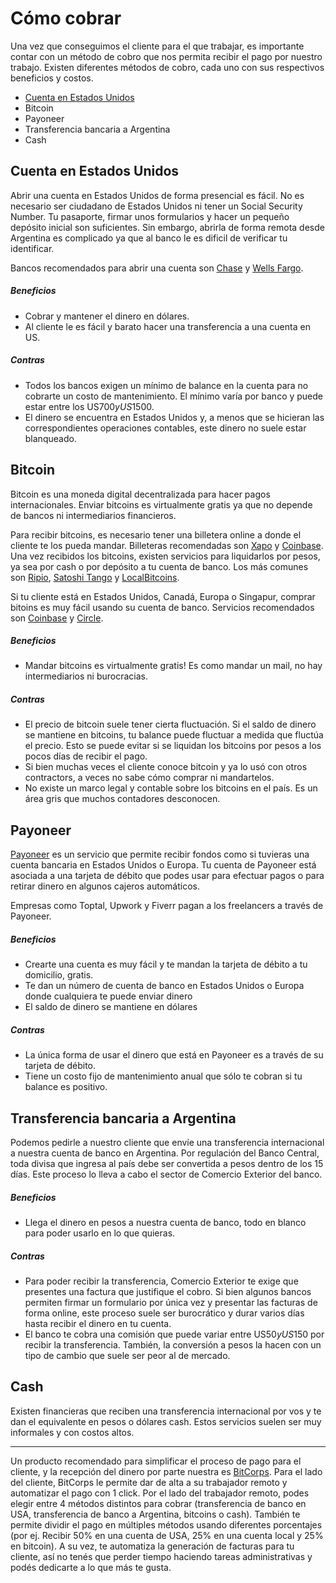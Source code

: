 # Cómo cobrar

Una vez que conseguimos el cliente para el que trabajar, es importante contar con un método de cobro que nos permita recibir el pago por nuestro trabajo. Existen diferentes métodos de cobro, cada uno con sus respectivos beneficios y costos.

- [Cuenta en Estados Unidos](#cuenta-en-estados-unidos)
- Bitcoin
- Payoneer
- Transferencia bancaria a Argentina
- Cash

## Cuenta en Estados Unidos
Abrir una cuenta en Estados Unidos de forma presencial es fácil. No es necesario ser ciudadano de Estados Unidos ni tener un Social Security Number. Tu pasaporte, firmar unos formularios y hacer un pequeño depósito inicial son suficientes. Sin embargo, abrirla de forma remota desde Argentina es complicado ya que al banco le es dificil de verificar tu identificar.

Bancos recomendados para abrir una cuenta son <a href=https://www.chase.com/>Chase</a> y <a href=https://www.wellsfargo.com/>Wells Fargo</a>.

##### Beneficios
- Cobrar y mantener el dinero en dólares.
- Al cliente le es fácil y barato hacer una transferencia a una cuenta en US.

##### Contras
- Todos los bancos exigen un mínimo de balance en la cuenta para no cobrarte un costo de mantenimiento. El mínimo varía por banco y puede estar entre los US$700 y US$1500.
- El dinero se encuentra en Estados Unidos y, a menos que se hicieran las correspondientes operaciones contables, este dinero no suele estar blanqueado.

## Bitcoin
Bitcoin es una moneda digital decentralizada para hacer pagos internacionales. Enviar bitcoins es virtualmente gratis ya que no depende de bancos ni intermediarios financieros. 

Para recibir bitcoins, es necesario tener una billetera online a donde el cliente te los pueda mandar. Billeteras recomendadas son <a href=http://xapo.com/>Xapo</a> y <a href=https://www.coinbase.com/>Coinbase</a>. Una vez recibidos los bitcoins, existen servicios para liquidarlos por pesos, ya sea por cash o por depósito a tu cuenta de banco. Los más comunes son <a href=https://www.ripio.com/es/>Ripio</a>, <a href=https://satoshitango.com/>Satoshi Tango</a> y <a href=https://localbitcoins.com/>LocalBitcoins</a>.

Si tu cliente está en Estados Unidos, Canadá, Europa o Singapur, comprar bitoins es muy fácil usando su cuenta de banco. Servicios recomendados son <a href=https://www.coinbase.com/>Coinbase</a> y <a href=https://www.circle.com/>Circle</a>.

##### Beneficios
- Mandar bitcoins es virtualmente gratis! Es como mandar un mail, no hay intermediarios ni burocracias.

##### Contras
- El precio de bitcoin suele tener cierta fluctuación. Si el saldo de dinero se mantiene en bitcoins, tu balance puede fluctuar a medida que fluctúa el precio. Esto se puede evitar si se liquidan los bitcoins por pesos a los pocos días de recibir el pago.
- Si bien muchas veces el cliente conoce bitcoin y ya lo usó con otros contractors, a veces no sabe cómo comprar ni mandartelos.
- No existe un marco legal y contable sobre los bitcoins en el país. Es un área gris que muchos contadores desconocen.

## Payoneer
[Payoneer](https://www.payoneer.com/) es un servicio que permite recibir fondos como si tuvieras una cuenta bancaria en Estados Unidos o Europa. Tu cuenta de Payoneer está asociada a una tarjeta de débito que podes usar para efectuar pagos o para retirar dinero en algunos cajeros automáticos.

Empresas como  Toptal, Upwork y Fiverr pagan a los freelancers a través de Payoneer.

##### Beneficios
- Crearte una cuenta es muy fácil y te mandan la tarjeta de débito a tu domicilio, gratis.
- Te dan un número de cuenta de banco en Estados Unidos o Europa donde cualquiera te puede enviar dinero
- El saldo de dinero se mantiene en dólares

##### Contras
- La única forma de usar el dinero que está en Payoneer es a través de su tarjeta de débito. 
- Tiene un costo fijo de mantenimiento anual que sólo te cobran si tu balance es positivo.

## Transferencia bancaria a Argentina
Podemos pedirle a nuestro cliente que envíe una transferencia internacional a nuestra cuenta de banco en Argentina. Por regulación del Banco Central, toda divisa que ingresa al país debe ser convertida a pesos dentro de los 15 días. Este proceso lo lleva a cabo el sector de Comercio Exterior del banco.

##### Beneficios
- Llega el dinero en pesos a nuestra cuenta de banco, todo en blanco para poder usarlo en lo que quieras.

##### Contras
- Para poder recibir la transferencia, Comercio Exterior te exige que presentes una factura que justifique el cobro. Si bien algunos bancos permiten firmar un formulario por única vez y presentar las facturas de forma online, este proceso suele ser burocrático y durar varios días hasta recibir el dinero en tu cuenta.
- El banco te cobra una comisión que puede variar entre US$50 y US$150 por recibir la transferencia. También, la conversión a pesos la hacen con un tipo de cambio que suele ser peor al de mercado.

## Cash 
Existen financieras que reciben una transferencia internacional por vos y te dan el equivalente en pesos o dólares cash. Estos servicios suelen ser muy informales y con costos altos.

---

Un producto recomendado para simplificar el proceso de pago para el cliente, y la recepción del dinero por parte nuestra es [BitCorps](https://bitcorps.co/). Para el lado del cliente, BitCorps le permite dar de alta a su trabajador remoto y automatizar el pago con 1 click. Por el lado del trabajador remoto, podes elegir entre 4 métodos distintos para cobrar (transferencia de banco en USA, transferencia de banco a Argentina, bitcoins o cash). También te permite dividir el pago en múltiples métodos usando diferentes porcentajes (por ej. Recibir 50% en una cuenta de USA, 25% en una cuenta local y 25% en bitcoin). A su vez, te automatiza la generación de facturas para tu cliente, así no tenés que perder tiempo haciendo tareas administrativas y podés dedicarte a lo que más te gusta.

